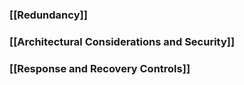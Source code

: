 
### [[Redundancy]]

### [[Architectural Considerations and Security]]

### [[Response and Recovery Controls]]